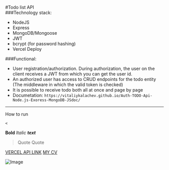 #Todo list API  
###Technology stack:

- NodeJS
- Express
- MongoDB/Mongoose
- JWT
- bcrypt (for password hashing)
- Vercel Deploy

###Functional:

- User registration/authorization. During authorization, the user on the client receives a JWT from which you can get the user id.
- An authorized user has access to CRUD endpoints for the todo entity (The middleware in which the valid token is checked)
- It is possible to receive todo both all at once and page by page
- Documetation: `https://vitaliykalachev.github.io/Auth-TODO-Api-Node.js-Exoress-MongoDB-JSdoc/`

<hr/>

How to run

```
<
```

**Bold**
_Italic_
**_text_**

> Quote
> Quote

[VERCEL API LINK]()
[MY CV](https://vitaliykalachev.github.io)

![Image](source)
